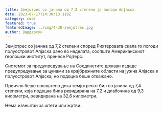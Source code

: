 ```yaml
---
title: Земјотрес со јачина од 7,2 степени ја погоди Алјаска
date: 2023-07-17T14:30:13.118Z
category: свет
featured: true
featuredImage: ../img/4-30-zemjotres.jpg
author: Вардарски
---
```

Земјотрес со јачина од 7,2 степени според Рихтеровата скала го погоди полуостровот Алјаска рано во неделата, соопшти Американскиот геолошки институт, пренесе Ројтерс.

Системот за предупредување на Соединетите држави издаде предупредување за цунами за крајбрежните области на јужна Алјаска и полуостровот Алјаска, но подоцна беше откажано.

Првично беше соопштено дека земјотресот бил со јачина од 7,4 степени, која подоцна била ревидирана на 7,2 и длабочина од 9,3 километри, ревидирана на 32,6 километри.

Нема извештаи за штети или жртви.